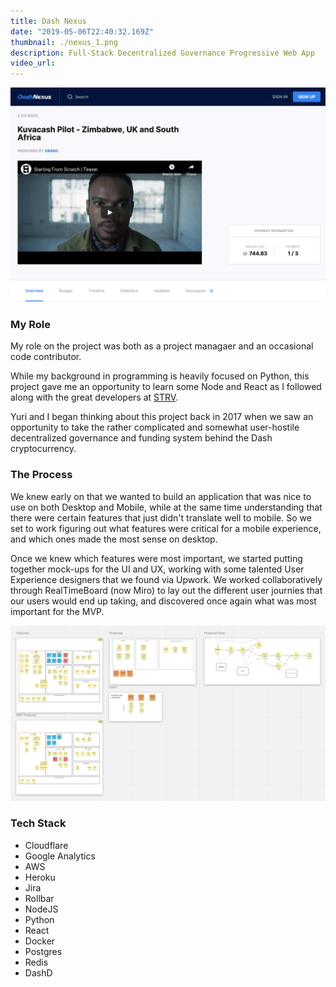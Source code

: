 ```yaml
---
title: Dash Nexus
date: "2019-05-06T22:40:32.169Z"
thumbnail: ./nexus_1.png
description: Full-Stack Decentralized Governance Progressive Web App
video_url:
---
```


<div class="kg-card kg-image-card">

![UI](./nexus_1.png)

<div>

### My Role

My role on the project was both as a project managaer and an occasional code contributor.

While my background in programming is heavily focused on Python, this project gave me an opportunity to learn some Node and React as I followed along with the great developers at [STRV](https://www.strv.com).

Yuri and I began thinking about this project back in 2017 when we saw an opportunity to take the rather complicated and somewhat user-hostile decentralized governance and funding system behind the Dash cryptocurrency.

### The Process

We knew early on that we wanted to build an application that was nice to use on both Desktop and Mobile, while at the same time understanding that there were certain features that just didn't translate well to mobile. So we set to work figuring out what features were critical for a mobile experience, and which ones made the most sense on desktop.

Once we knew which features were most important, we started putting together mock-ups for the UI and UX, working with some talented User Experience designers that we found via Upwork. We worked collaboratively through RealTimeBoard (now Miro) to lay out the different user journies that our users would end up taking, and discovered once again what was most important for the MVP.

<div class="kg-card kg-image-card">

![Darkness](./nexus_3.png)

</div>

### Tech Stack

- Cloudflare
- Google Analytics
- AWS
- Heroku
- Jira
- Rollbar
- NodeJS
- Python
- React
- Docker
- Postgres
- Redis
- DashD
